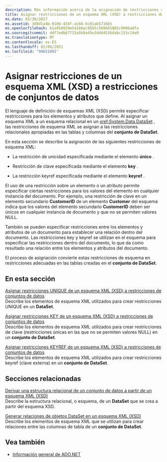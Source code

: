 ```yaml
---
description: Más información acerca de la asignación de restricciones de esquema XML (XSD) a restricciones de conjunto de código
title: Asignar restricciones de un esquema XML (XSD) a restricciones de conjuntos de datos
ms.date: 03/30/2017
ms.assetid: 3d0d1a4b-9104-434f-ac04-6c01ab5716b5
ms.openlocfilehash: b1a958029e541b6ac95b5c509665005c9006adfa
ms.sourcegitcommit: ddf7edb67715a5b9a45e3dd44536dabc153c1de0
ms.translationtype: MT
ms.contentlocale: es-ES
ms.lasthandoff: 02/06/2021
ms.locfileid: "99651891"
---
```

# <a name="mapping-xml-schema-xsd-constraints-to-dataset-constraints"></a>Asignar restricciones de un esquema XML (XSD) a restricciones de conjuntos de datos

El lenguaje de definición de esquemas XML (XSD) permite especificar restricciones para los elementos y atributos que define. Al asignar un esquema XML a un esquema relacional en un <xref:System.Data.DataSet> , las restricciones de esquema XML se asignan a las restricciones relacionales apropiadas en las tablas y columnas del **conjunto de DataSet**.  
  
 En esta sección se describe la asignación de las siguientes restricciones de esquema XML:  
  
- La restricción de unicidad especificada mediante el elemento **único** .  
  
- Restricción de clave especificada mediante el elemento **key** .  
  
- La restricción keyref especificada mediante el elemento **keyref** .  
  
 El uso de una restricción sobre un elemento o un atributo permite especificar ciertas restricciones para los valores del elemento en cualquier instancia del documento. Por ejemplo, una restricción de clave en un elemento secundario **CustomerID** de un elemento **Customer** del esquema indica que los valores del elemento secundario **CustomerID** deben ser únicos en cualquier instancia de documento y que no se permiten valores NULL.  
  
 También se pueden especificar restricciones entre los elementos y atributos de un documento para establecer una relación dentro del documento. Las restricciones key y keyref se utilizan en el esquema para especificar las restricciones dentro del documento, lo que da como resultado una relación entre los elementos y atributos del documento.  
  
 El proceso de asignación convierte estas restricciones de esquema en restricciones adecuadas en las tablas creadas en el **conjunto de DataSet**.  
  
## <a name="in-this-section"></a>En esta sección  

 [Asignar restricciones UNIQUE de un esquema XML (XSD) a restricciones de conjuntos de datos](map-unique-xml-schema-xsd-constraints-to-dataset-constraints.md)  
 Describe los elementos de esquema XML utilizados para crear restricciones UNIQUE en un **DataSet**.  
  
 [Asignar restricciones KEY de un esquema XML (XSD) a restricciones de conjuntos de datos](map-key-xml-schema-xsd-constraints-to-dataset-constraints.md)  
 Describe los elementos de esquema XML utilizados para crear restricciones de clave (restricciones únicas en las que no se permiten valores NULL) en un **conjunto de DataSet**.  
  
 [Asignar restricciones KEYREF de un esquema XML (XSD) a restricciones de conjuntos de datos](map-keyref-xml-schema-xsd-constraints-to-dataset-constraints.md)  
 Describe los elementos de esquema XML utilizados para crear restricciones keyref (clave externa) en un **conjunto de DataSet**.  
  
## <a name="related-sections"></a>Secciones relacionadas  

 [Derivar una estructura relacional de un conjunto de datos a partir de un esquema XML (XSD)](deriving-dataset-relational-structure-from-xml-schema-xsd.md)  
 Describe la estructura relacional, o esquema, de un **DataSet** que se crea a partir del esquema XSD.  
  
 [Generar relaciones de objetos DataSet en un esquema XML (XSD)](generating-dataset-relations-from-xml-schema-xsd.md)  
 Describe los elementos de esquema XML que se utilizan para crear relaciones entre las columnas de tabla de un **conjunto de DataSet**.  
  
## <a name="see-also"></a>Vea también

- [Información general de ADO.NET](../ado-net-overview.md)
